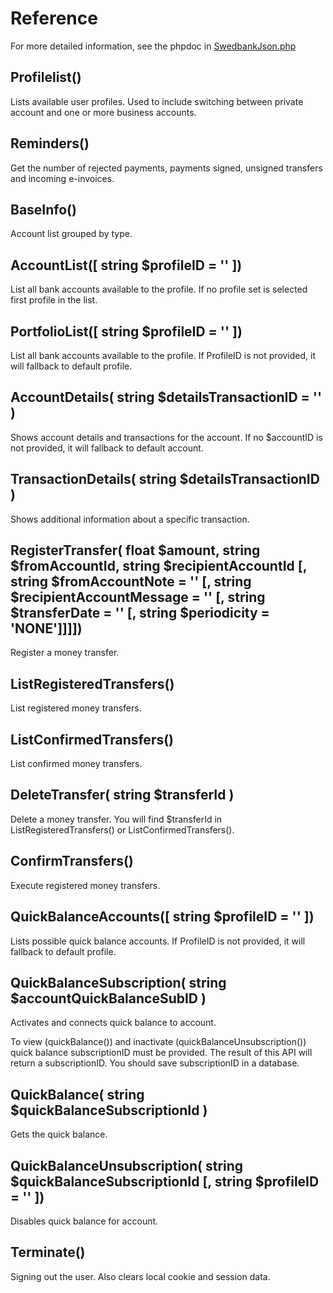 # Reference
For more detailed information, see the phpdoc in [SwedbankJson.php](../src/SwedbankJson.php)

## Profilelist()
Lists available user profiles. Used to include switching between private account and one or more business accounts.

## Reminders()
Get the number of rejected payments, payments signed, unsigned transfers and incoming e-invoices.

## BaseInfo()
Account list grouped by type.

## AccountList([ string $profileID = '' ])
List all bank accounts available to the profile. If no profile set is selected first profile in the list.

## PortfolioList([ string $profileID = '' ])
List all bank accounts available to the profile. If ProfileID is not provided, it will fallback to default profile. 

## AccountDetails( string $detailsTransactionID = '' )
Shows account details and transactions for the account. If no $accountID is not provided, it will fallback to default account.

## TransactionDetails( string $detailsTransactionID )
Shows additional information about a specific transaction.

## RegisterTransfer( float $amount, string $fromAccountId, string $recipientAccountId [, string $fromAccountNote = '' [, string $recipientAccountMessage = '' [, string $transferDate = '' [, string $periodicity = 'NONE']]]])
Register a money transfer.

## ListRegisteredTransfers()
List registered money transfers.

## ListConfirmedTransfers()
List confirmed money transfers.

## DeleteTransfer( string $transferId )
Delete a money transfer. You will find $transferId in ListRegisteredTransfers() or ListConfirmedTransfers().

## ConfirmTransfers()
Execute registered money transfers.

## QuickBalanceAccounts([ string $profileID = '' ])
Lists possible quick balance accounts. If ProfileID is not provided, it will fallback to default profile. 

## QuickBalanceSubscription( string $accountQuickBalanceSubID )
Activates and connects quick balance to account.

To view (quickBalance()) and inactivate (quickBalanceUnsubscription()) quick balance subscriptionID must be provided. The result of this API will return a subscriptionID. 
You should save subscriptionID in a database.

## QuickBalance( string $quickBalanceSubscriptionId )
Gets the quick balance.

## QuickBalanceUnsubscription( string $quickBalanceSubscriptionId [, string $profileID = '' ])
Disables quick balance for account.

## Terminate()
Signing out the user. Also clears local cookie and session data.